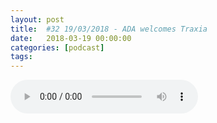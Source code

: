 ```yaml
---
layout: post
title:  #32 19/03/2018 - ADA welcomes Traxia
date:   2018-03-19 00:00:00
categories: [podcast]
tags:
---
```

<audio src='http://feeds.soundcloud.com/stream/415827897-la-bulle-crypto-32-19032018-ada-welcomes-traxia.mp3' auto-play='false' controls='true' />

#32 19/03/2018 - ADA welcomes Traxia
Des questions à propos de l’épisode ? On a dit une bêtise ? Envie de partager et d’échanger ?
Rejoins nous sur notre communauté Telegram (https://t.me/joinchat/BPCby0LDFPYTUhYNDlILVg) ou par Twitter @labullecrypto.

Newsletter: Ta dose crypto
https://medium.com/r/?url=http%3A%2F%2Feepurl.com%2FdkBqXv

Youtube https://goo.gl/X4q3gt
Twitter twitter.com/labullecrypto 
RSS feeds.feedburner.com/labullecrypto
Telegram t.me/joinchat/BPCby0LDFPYTUhYNDlILVg
Soundcloud @la-bulle-crypto
iTunes itunes.apple.com/fr/podcast/la-bulle/id1281121446
Discord https://discord.gg/mgvXb8m

La Bulle Crypto est un podcast purement informatif à propos de l’univers des crypto  monnaies. Toutes les information fournies durant cette épisode NE SONT PAS À PRENDRE COMME DES CONSEILS D’INVESTISSEMENT. La Bulle Crypto ne fournit pas de conseils d'investissement. 

Meetups La Bulle Crypto
MTL : https://www.facebook.com/events/1896041647095039/ 
Bruxelles : https://www.facebook.com/events/157276664991123/ 

Salon de la crypto à Montreal
https://salondelacrypto.com 

Listing

Collosus coin XT (COLX) listé sur cryptopia
https://twitter.com/ColossusCoinXT/status/968551225602928640 

Plusieur delisting par contre cette semaine sur bittrex.
https://support.bittrex.com/hc/en-us/articles/360001587992-Pending-Market-Removals-3-23-2018 

Meetups

Token2049 20 21 mars 
https://twitter.com/LiskHQ/status/957921590997549056?s=17 
https://twitter.com/fidentiaX/status/965177517546946561 


Sotoshi vision 23-25 mars 
https://satoshisvisionconference.com/speakers.html

Game develloper conference du 19 au 23 mars à san fransisco
http://schedule.gdconf.com/session/enjin-coin-blockchain-will-change-virtual-game-items-forever-presented-by-enjin/856050 

FORK

swap PUNDIX repporté
https://medium.com/pundix/pundi-x-native-token-pxs-will-swap-1-1000-and-become-the-new-pxs-557c2228b154 

GENERAL

Premier ICO de cardano - traxia 
https://www.traxia.co/token-sale-info


IOTA en entrevue a la Télé Allemande
http://www.fernsehmacher-tickets.de/shows.php 

X node de vechain
https://medium.com/@vechainofficial/vechain-x-series-6b77b746b4b2 


Release du nouveaux wallet de Bytecoin
https://bytecoin.org/blog/bytecoin-2018-roadmap-1,-2-quater 


Lancement du Test net de NULS
https://nuls.io/#home 

Ce que dit reddit

Bancor
https://www.bancor.network
